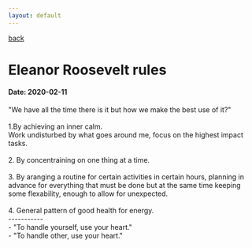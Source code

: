 ```yaml
---
layout: default
---
```

[back](./full-list.md)

<h1>
Eleanor Roosevelt rules
</h1>
<h4>
Date: 2020-02-11
</h4>
<p>
"We have all the time there is it but how we make the best use of it?"<br>
<br>
1.By achieving an inner calm.<br>
Work undisturbed by what goes around me, focus on the highest impact tasks.<br>
<br>
2. By concentraining on one thing at a time.<br>
<br>
3. By aranging a routine for certain activities in certain hours, planning in advance for everything that must be done but at the same time keeping some flexability, enough to allow for unexpected.<br>
<br>
4. General pattern of good health for energy.<br>
-----------<br>
- "To handle yourself, use your heart."<br>
- "To handle other, use your heart."<br>

<p>

